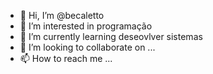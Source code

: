 - 👋 Hi, I’m @becaletto
- 👀 I’m interested in  programação
- 🌱 I’m currently learning  deseovlver sistemas
- 💞️ I’m looking to collaborate on ...
- 📫 How to reach me ...

<!---
becaletto/becaletto is a ✨ special ✨ repository because its `README.md` (this file) appears on your GitHub profile.
You can click the Preview link to take a look at your changes.
--->
